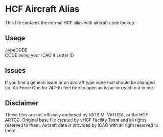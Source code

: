# HCF Aircraft Alias
This file contains the normal HCF alias with aircraft code lookup.

## Usage
.typeCODE  
CODE being your ICAO 4 Letter ID

## Issues
If you find a general issue or an aircraft type code that should be changed (ie. Air Force One for 747-8) feel free to open an issue or reach out to me.

## Disclaimer
These files are not officially endorsed by VATSIM, VATUSA, or the HCF ARTCC. Original base file created by vHCF Facility Team and all rights reserved to them. Aircraft data is provided by ICAO with all right reserved to them.
